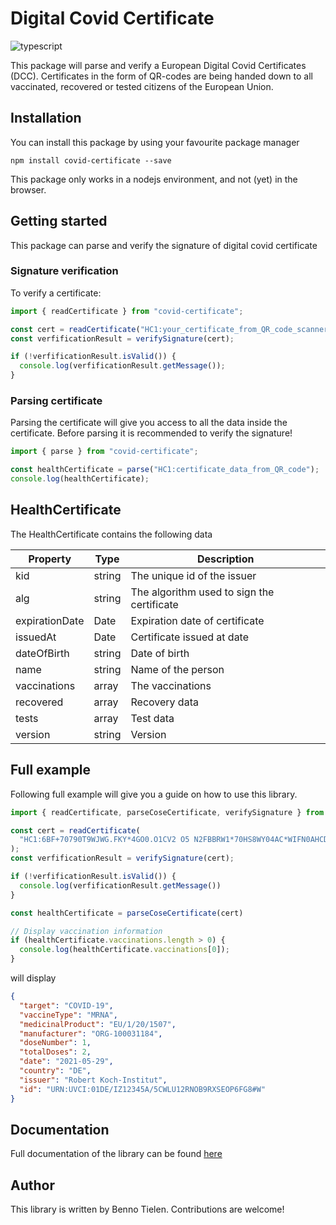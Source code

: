 # Digital Covid Certificate

![typescript](https://img.shields.io/npm/types/typescript)

This package will parse and verify a European Digital Covid Certificates (DCC). Certificates in the form
of QR-codes are being handed down to all vaccinated, recovered or tested citizens of the European Union.

## Installation

You can install this package by using your favourite package manager

`npm install covid-certificate --save`

This package only works in a nodejs environment, and not (yet) in the browser.

## Getting started

This package can parse and verify the signature of digital covid certificate

### Signature verification

To verify a certificate:

```js
import { readCertificate } from "covid-certificate";

const cert = readCertificate("HC1:your_certificate_from_QR_code_scanner");
const verfificationResult = verifySignature(cert);

if (!verfificationResult.isValid()) {
  console.log(verfificationResult.getMessage());
}
```

### Parsing certificate

Parsing the certificate will give you access to all the data inside the
certificate. Before parsing it is recommended to verify the signature!

```js
import { parse } from "covid-certificate";

const healthCertificate = parse("HC1:certificate_data_from_QR_code");
console.log(healthCertificate);
```

## HealthCertificate

The HealthCertificate contains the following data

| Property       | Type   | Description                                |
|----------------|--------|--------------------------------------------|
| kid            | string | The unique id of the issuer                |
| alg            | string | The algorithm used to sign the certificate |
| expirationDate | Date   | Expiration date of certificate             |
| issuedAt       | Date   | Certificate issued at date                 |
| dateOfBirth    | string | Date of birth                              |
| name           | string | Name of the person                         |
| vaccinations   | array  | The vaccinations                           |
| recovered      | array  | Recovery data                              |
| tests          | array  | Test data                                  |
| version        | string | Version                                    |

## Full example

Following full example will give you a guide on how to use this library.

```js
import { readCertificate, parseCoseCertificate, verifySignature } from "covid-certificate";

const cert = readCertificate(
  "HC1:6BF+70790T9WJWG.FKY*4GO0.O1CV2 O5 N2FBBRW1*70HS8WY04AC*WIFN0AHCD8KD97TK0F90KECTHGWJC0FDC:5AIA%G7X+AQB9746HS80:54IBQF60R6$A80X6S1BTYACG6M+9XG8KIAWNA91AY%67092L4WJCT3EHS8XJC +DXJCCWENF6OF63W5NW6WF6%JC QE/IAYJC5LEW34U3ET7DXC9 QE-ED8%E.JCBECB1A-:8$96646AL60A60S6Q$D.UDRYA 96NF6L/5QW6307KQEPD09WEQDD+Q6TW6FA7C466KCN9E%961A6DL6FA7D46JPCT3E5JDLA7$Q6E464W5TG6..DX%DZJC6/DTZ9 QE5$CB$DA/D JC1/D3Z8WED1ECW.CCWE.Y92OAGY8MY9L+9MPCG/D5 C5IA5N9$PC5$CUZCY$5Y$527BHB6*L8ARHDJL.Q7*2T7:SCNFZN70H6*AS6+T$D9UCAD97R8NIBO+/RJVE$9PAGPTBIZEP MO-Q0:R13IURRQ5MV93M9V3X2U:NDZSF"
);
const verfificationResult = verifySignature(cert);

if (!verfificationResult.isValid()) {
  console.log(verfificationResult.getMessage())
}

const healthCertificate = parseCoseCertificate(cert)

// Display vaccination information
if (healthCertificate.vaccinations.length > 0) {
  console.log(healthCertificate.vaccinations[0]);
}

```

will display

```json
{
  "target": "COVID-19",
  "vaccineType": "MRNA",
  "medicinalProduct": "EU/1/20/1507",
  "manufacturer": "ORG-100031184",
  "doseNumber": 1,
  "totalDoses": 2,
  "date": "2021-05-29",
  "country": "DE",
  "issuer": "Robert Koch-Institut",
  "id": "URN:UVCI:01DE/IZ12345A/5CWLU12RNOB9RXSEOP6FG8#W"
}
```

## Documentation

Full documentation of the library can be found [here](https://btielen.github.io/covid-certificate/)

## Author

This library is written by Benno Tielen. Contributions are welcome!
